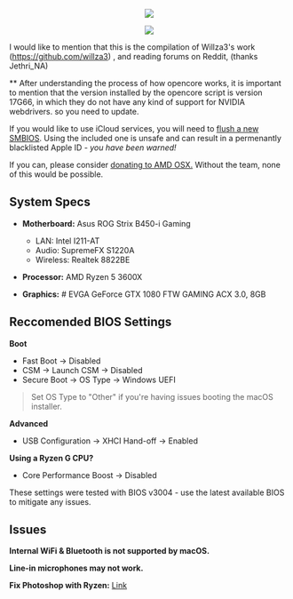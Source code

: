 <p align="center">
	<img src="https://raw.githubusercontent.com/solosoyfranco/macOS-nVidia-strix-B450i/master/Images/1.png"/>
</p>

<p align="center">
	<img src="https://raw.githubusercontent.com/solosoyfranco/macOS-nVidia-strix-B450i/master/Images/7.png"/>
</p>

I would like to mention that this is the compilation of Willza3's work (https://github.com/willza3) , and reading forums on Reddit, (thanks Jethri_NA)

** After understanding the process of how opencore works, it is important to mention that the version installed by the opencore script is version 17G66, in which they do not have any kind of support for NVIDIA webdrivers. so you need to update.

If you would like to use iCloud services, you will need to [flush a new SMBIOS](https://dortania.github.io/OpenCore-Desktop-Guide/AMD/zen.html#platforminfo). Using the included one is unsafe and can result in a permenantly blacklisted Apple ID - *you have been warned!*

If you can, please consider [donating to AMD OSX.](https://forum.amd-osx.com/index.php?dbtech-donate/drives/amd-os-x.1/donate) Without the team, none of this would be possible.

## System Specs

* **Motherboard:** Asus ROG Strix B450-i Gaming
	* LAN: Intel I211-AT
	* Audio: SupremeFX S1220A
	* Wireless: Realtek 8822BE

* **Processor:** AMD Ryzen 5 3600X
* **Graphics:** # EVGA GeForce GTX 1080 FTW GAMING ACX 3.0, 8GB 

## Reccomended BIOS Settings

**Boot**

* Fast Boot → Disabled
* CSM → Launch CSM → Disabled
* Secure Boot → OS Type → Windows UEFI

> Set OS Type to "Other" if you're having issues booting the macOS installer.

**Advanced**

* USB Configuration → XHCI Hand-off → Enabled

**Using a Ryzen G CPU?**

* Core Performance Boost → Disabled

These settings were tested with BIOS v3004 - use the latest available BIOS to mitigate any issues.

## Issues

**Internal WiFi & Bluetooth is not supported by macOS.**

**Line-in microphones may not work.**


**Fix Photoshop with Ryzen:** [Link](https://www.youtube.com/watch?v=AAmyddHts1s&t=32s)

